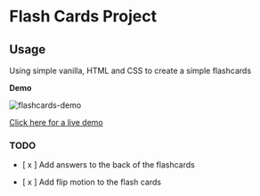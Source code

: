 # Flash Cards Project

## Usage 
Using simple vanilla, HTML and CSS to create a simple flashcards

**Demo**

![flashcards-demo](https://github.com/MellowPhi/flash-cards/assets/48370987/1b130cad-019f-4619-b56f-0328b735f513)

[Click here for a live demo]([https://raw.githack.com/lirad/html-forms/features/index.html](https://raw.githack.com/MellowPhi/flash-cards/main/src/index.html))

### TODO

* [ x ] Add answers to the back of the flashcards
- [ x ] Add flip motion to the flash cards

